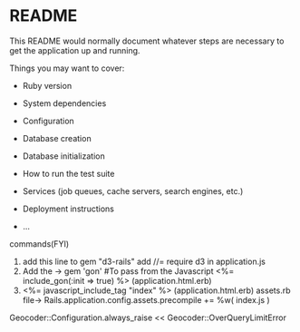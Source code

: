 # README

This README would normally document whatever steps are necessary to get the
application up and running.

Things you may want to cover:

* Ruby version

* System dependencies

* Configuration

* Database creation

* Database initialization

* How to run the test suite

* Services (job queues, cache servers, search engines, etc.)

* Deployment instructions

* ...

commands(FYI)

1.  add this line to gem "d3-rails"
    add //= require d3 in application.js
2.  Add the -> gem 'gon' #To pass from the Javascript
    <%= include_gon(:init => true) %> (application.html.erb)
3.   <%= javascript_include_tag "index" %> (application.html.erb)
     assets.rb file-> Rails.application.config.assets.precompile += %w( index.js )

Geocoder::Configuration.always_raise << Geocoder::OverQueryLimitError
